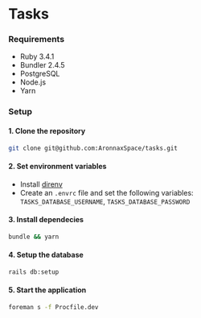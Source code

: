 # Tasks

### Requirements

- Ruby 3.4.1
- Bundler 2.4.5
- PostgreSQL
- Node.js
- Yarn

### Setup

#### 1. Clone the repository

```bash
git clone git@github.com:AronnaxSpace/tasks.git
```

#### 2. Set environment variables

- Install [direnv](https://direnv.net/)
- Create an `.envrc` file and set the following variables: `TASKS_DATABASE_USERNAME`, `TASKS_DATABASE_PASSWORD`

#### 3. Install dependecies

```bash
bundle && yarn
```

#### 4. Setup the database

```bash
rails db:setup
```

#### 5. Start the application

```bash
foreman s -f Procfile.dev
```
